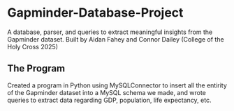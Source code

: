 # Gapminder-Database-Project
A database, parser, and queries to extract meaningful insights from the Gapminder dataset. Built by Aidan Fahey and Connor Dailey (College of the Holy Cross 2025)

## The Program
Created a program in Python using MySQLConnector to insert all the entirity of the Gapminder dataset into a MySQL schema we made, and wrote queries to extract data regarding GDP, population, life expectancy, etc.
